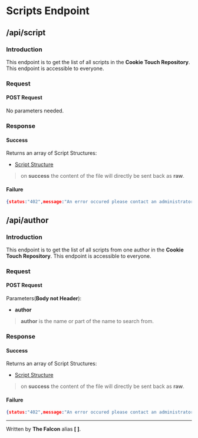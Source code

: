 # Scripts Endpoint

## /api/script

### Introduction

This endpoint is to get the list of all scripts in the **Cookie Touch Repository**. This endpoint is accessible to everyone.

### Request

#### POST Request

No parameters needed.

### Response

#### Success

Returns an array of Script Structures:

 -  [Script Structure](/data-structures/script-structure.md)

> on **success** the content of the file will directly be sent back as **raw**.

#### Failure

```json
{status:"402",message:"An error occured please contact an administrator."}
```

## /api/author

### Introduction

This endpoint is to get the list of all scripts from one author in the **Cookie Touch Repository**. This endpoint is accessible to everyone.

### Request

#### POST Request

Parameters(**Body not Header**):
 - **author**
 
> **author** is the name or part of the name to search from.

### Response

#### Success

Returns an array of Script Structures:

 -  [Script Structure](/data-structures/script-structure.md)

> on **success** the content of the file will directly be sent back as **raw**.

#### Failure

```json
{status:"402",message:"An error occured please contact an administrator."}
```

___

Written by **The Falcon** alias **[ ]**.